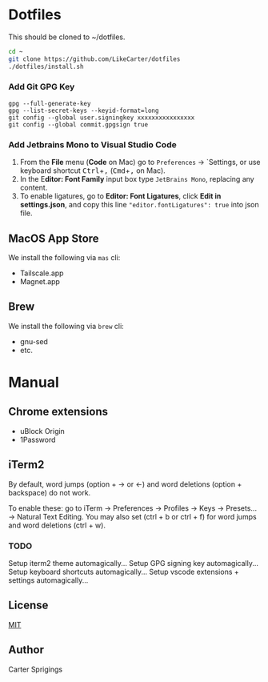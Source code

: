 # Dotfiles

This should be cloned to ~/dotfiles.

```sh
cd ~
git clone https://github.com/LikeCarter/dotfiles
./dotfiles/install.sh
```

### **Add Git GPG Key**

```
gpg --full-generate-key
gpg --list-secret-keys --keyid-format=long
git config --global user.signingkey xxxxxxxxxxxxxxxx
git config --global commit.gpgsign true
```

### **Add Jetbrains Mono to Visual Studio Code**

1. From the **File** menu (**Code** on Mac) go to `Preferences` → `Settings, or use keyboard shortcut <kbd>Ctrl</kbd>+<kbd>,</kbd> (<kbd>Cmd</kbd>+<kbd>,</kbd> on Mac).
2. In the E**ditor: Font Family** input box type `JetBrains Mono`, replacing any content.
3. To enable ligatures, go to **Editor: Font Ligatures**, click **Edit in settings.json**, and copy this line `"editor.fontLigatures": true` into json file.

## MacOS App Store

We install the following via `mas` cli:

- Tailscale.app
- Magnet.app

## Brew

We install the following via `brew` cli:

- gnu-sed
- etc.

# Manual

## Chrome extensions

- uBlock Origin
- 1Password

## iTerm2

By default, word jumps (option + → or ←) and word deletions (option + backspace) do not work.

To enable these: go to iTerm → Preferences → Profiles → Keys → Presets... → Natural Text Editing.
You may also set (ctrl + b or ctrl + f) for word jumps and word deletions (ctrl + w).

### TODO

Setup iterm2 theme automagically...
Setup GPG signing key automagically...
Setup keyboard shortcuts automagically...
Setup vscode extensions + settings automagically...

## License

[MIT](https://opensource.org/licenses/MIT)

## Author

Carter Sprigings
